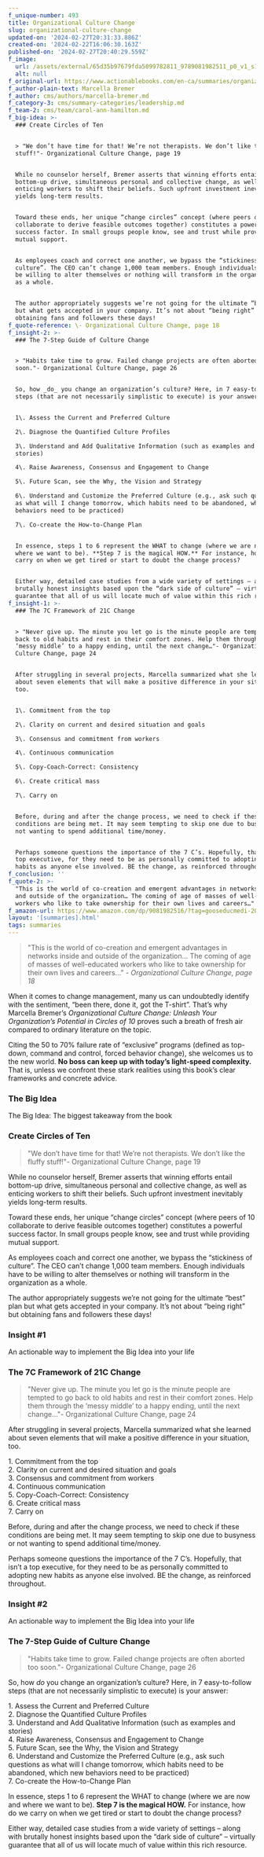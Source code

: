 ```yaml
---
f_unique-number: 493
title: Organizational Culture Change
slug: organizational-culture-change
updated-on: '2024-02-27T20:31:33.886Z'
created-on: '2024-02-22T16:06:30.163Z'
published-on: '2024-02-27T20:40:29.559Z'
f_image:
  url: /assets/external/65d35b97679fda5099782811_9789081982511_p0_v1_s114x166.jpeg
  alt: null
f_original-url: https://www.actionablebooks.com/en-ca/summaries/organizational-culture-change/
f_author-plain-text: Marcella Bremer
f_author: cms/authors/marcella-bremer.md
f_category-3: cms/summary-categories/leadership.md
f_team-2: cms/team/carol-ann-hamilton.md
f_big-idea: >-
  ### Create Circles of Ten


  > "We don’t have time for that! We’re not therapists. We don’t like the fluffy
  stuff!"- Organizational Culture Change, page 19


  While no counselor herself, Bremer asserts that winning efforts entail
  bottom-up drive, simultaneous personal and collective change, as well as
  enticing workers to shift their beliefs. Such upfront investment inevitably
  yields long-term results.


  Toward these ends, her unique “change circles” concept (where peers of 10
  collaborate to derive feasible outcomes together) constitutes a powerful
  success factor. In small groups people know, see and trust while providing
  mutual support.


  As employees coach and correct one another, we bypass the “stickiness of
  culture”. The CEO can’t change 1,000 team members. Enough individuals have to
  be willing to alter themselves or nothing will transform in the organization
  as a whole.


  The author appropriately suggests we’re not going for the ultimate “best” plan
  but what gets accepted in your company. It’s not about “being right” but
  obtaining fans and followers these days!
f_quote-reference: \- Organizational Culture Change, page 18
f_insight-2: >-
  ### The 7-Step Guide of Culture Change


  > "Habits take time to grow. Failed change projects are often aborted too
  soon."- Organizational Culture Change, page 26


  So, how _do_ you change an organization’s culture? Here, in 7 easy-to-follow
  steps (that are not necessarily simplistic to execute) is your answer:


  1\. Assess the Current and Preferred Culture  

  2\. Diagnose the Quantified Culture Profiles  

  3\. Understand and Add Qualitative Information (such as examples and
  stories)  

  4\. Raise Awareness, Consensus and Engagement to Change  

  5\. Future Scan, see the Why, the Vision and Strategy  

  6\. Understand and Customize the Preferred Culture (e.g., ask such questions
  as what will I change tomorrow, which habits need to be abandoned, which new
  behaviors need to be practiced)  

  7\. Co-create the How-to-Change Plan


  In essence, steps 1 to 6 represent the WHAT to change (where we are now and
  where we want to be). **Step 7 is the magical HOW.** For instance, how do we
  carry on when we get tired or start to doubt the change process?


  Either way, detailed case studies from a wide variety of settings – along with
  brutally honest insights based upon the “dark side of culture” – virtually
  guarantee that all of us will locate much of value within this rich resource.
f_insight-1: >-
  ### The 7C Framework of 21C Change


  > "Never give up. The minute you let go is the minute people are tempted to go
  back to old habits and rest in their comfort zones. Help them through the
  ‘messy middle’ to a happy ending, until the next change…"- Organizational
  Culture Change, page 24


  After struggling in several projects, Marcella summarized what she learned
  about seven elements that will make a positive difference in your situation,
  too.


  1\. Commitment from the top  

  2\. Clarity on current and desired situation and goals  

  3\. Consensus and commitment from workers  

  4\. Continuous communication  

  5\. Copy-Coach-Correct: Consistency  

  6\. Create critical mass  

  7\. Carry on


  Before, during and after the change process, we need to check if these
  conditions are being met. It may seem tempting to skip one due to busyness or
  not wanting to spend additional time/money.


  Perhaps someone questions the importance of the 7 C’s. Hopefully, that isn’t a
  top executive, for they need to be as personally committed to adopting new
  habits as anyone else involved. BE the change, as reinforced throughout.
f_conclusion: ''
f_quote-2: >-
  "This is the world of co-creation and emergent advantages in networks inside
  and outside of the organization… The coming of age of masses of well-educated
  workers who like to take ownership for their own lives and careers…"
f_amazon-url: https://www.amazon.com/dp/9081982516/?tag=gooseducmedi-20
layout: '[summaries].html'
tags: summaries
---
```


> "This is the world of co-creation and emergent advantages in networks inside and outside of the organization… The coming of age of masses of well-educated workers who like to take ownership for their own lives and careers…" _\- Organizational Culture Change, page 18_

When it comes to change management, many us can undoubtedly identify with the sentiment, “been there, done it, got the T-shirt”. That’s why Marcella Bremer’s _Organizational Culture Change: Unleash Your Organization’s Potential in Circles of 10_ proves such a breath of fresh air compared to ordinary literature on the topic.

Citing the 50 to 70% failure rate of “exclusive” programs (defined as top-down, command and control, forced behavior change), she welcomes us to the new world. **No boss can keep up with today’s light-speed complexity.** That is, unless we confront these stark realities using this book’s clear frameworks and concrete advice.

### The Big Idea

The Big Idea: The biggest takeaway from the book

### Create Circles of Ten

> "We don’t have time for that! We’re not therapists. We don’t like the fluffy stuff!"- Organizational Culture Change, page 19

While no counselor herself, Bremer asserts that winning efforts entail bottom-up drive, simultaneous personal and collective change, as well as enticing workers to shift their beliefs. Such upfront investment inevitably yields long-term results.

Toward these ends, her unique “change circles” concept (where peers of 10 collaborate to derive feasible outcomes together) constitutes a powerful success factor. In small groups people know, see and trust while providing mutual support.

As employees coach and correct one another, we bypass the “stickiness of culture”. The CEO can’t change 1,000 team members. Enough individuals have to be willing to alter themselves or nothing will transform in the organization as a whole.

The author appropriately suggests we’re not going for the ultimate “best” plan but what gets accepted in your company. It’s not about “being right” but obtaining fans and followers these days!

### Insight #1

An actionable way to implement the Big Idea into your life

### The 7C Framework of 21C Change

> "Never give up. The minute you let go is the minute people are tempted to go back to old habits and rest in their comfort zones. Help them through the ‘messy middle’ to a happy ending, until the next change…"- Organizational Culture Change, page 24

After struggling in several projects, Marcella summarized what she learned about seven elements that will make a positive difference in your situation, too.

1\. Commitment from the top  
2\. Clarity on current and desired situation and goals  
3\. Consensus and commitment from workers  
4\. Continuous communication  
5\. Copy-Coach-Correct: Consistency  
6\. Create critical mass  
7\. Carry on

Before, during and after the change process, we need to check if these conditions are being met. It may seem tempting to skip one due to busyness or not wanting to spend additional time/money.

Perhaps someone questions the importance of the 7 C’s. Hopefully, that isn’t a top executive, for they need to be as personally committed to adopting new habits as anyone else involved. BE the change, as reinforced throughout.

### Insight #2

An actionable way to implement the Big Idea into your life

### The 7-Step Guide of Culture Change

> "Habits take time to grow. Failed change projects are often aborted too soon."- Organizational Culture Change, page 26

So, how _do_ you change an organization’s culture? Here, in 7 easy-to-follow steps (that are not necessarily simplistic to execute) is your answer:

1\. Assess the Current and Preferred Culture  
2\. Diagnose the Quantified Culture Profiles  
3\. Understand and Add Qualitative Information (such as examples and stories)  
4\. Raise Awareness, Consensus and Engagement to Change  
5\. Future Scan, see the Why, the Vision and Strategy  
6\. Understand and Customize the Preferred Culture (e.g., ask such questions as what will I change tomorrow, which habits need to be abandoned, which new behaviors need to be practiced)  
7\. Co-create the How-to-Change Plan

In essence, steps 1 to 6 represent the WHAT to change (where we are now and where we want to be). **Step 7 is the magical HOW.** For instance, how do we carry on when we get tired or start to doubt the change process?

Either way, detailed case studies from a wide variety of settings – along with brutally honest insights based upon the “dark side of culture” – virtually guarantee that all of us will locate much of value within this rich resource.
